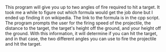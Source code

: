 This program will give you up to two angles of fire required to hit a target. It took me a while to figure out which formula
would get the job done but I ended up finding it on wikipedia. The link to the formula is in the cpp script. The program
prompts the user for the firing speed of the projectile, the distance to the target, the target's height off the ground,
and your height off the ground. With this information, it will determine if you can hit the target, and in that case,
the two different angles you can use to fire the projectile and hit the target.
